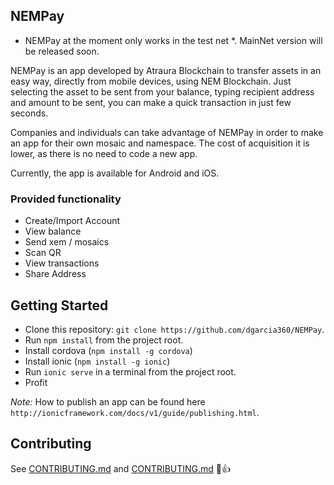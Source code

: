 ## NEMPay

* NEMPay at the moment only works in the test net *. MainNet version will be released soon.

NEMPay is an app developed by Atraura Blockchain to transfer assets in an easy way, directly from mobile devices, using NEM Blockchain.  Just selecting the asset to be sent from your balance, typing recipient address and amount to be sent, you can make a quick transaction in just few seconds.

Companies and individuals can take advantage of NEMPay in order to make an app for their own mosaic and namespace. The cost of acquisition it is lower, as there is no need to code a new app.

Currently, the app is available for Android and iOS.

### Provided functionality
* Create/Import Account
* View balance
* Send xem / mosaics
* Scan QR
* View transactions
* Share Address

## Getting Started

* Clone this repository: `git clone https://github.com/dgarcia360/NEMPay`.
* Run `npm install` from the project root.
* Install cordova (`npm install -g cordova`)
* Install ionic (`npm install -g ionic`)
* Run `ionic serve` in a terminal from the project root.
* Profit

*Note:* How to publish an app can be found here `http://ionicframework.com/docs/v1/guide/publishing.html`.


## Contributing
See [CONTRIBUTING.md](https://github.com/dgarcia360/NEMPay/blob/master/CONTRIBUTING.md) and [CONTRIBUTING.md](https://github.com/dgarcia360/NEMPay/blob/master/CODE_OF_CONDUCT.md) :tada::+1: